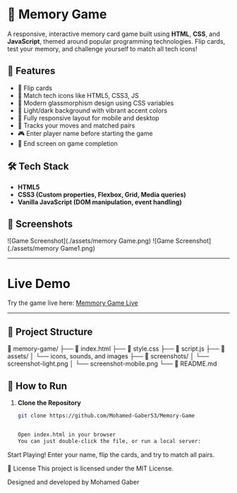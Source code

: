 # 🧠 Memory Game

A responsive, interactive memory card game built using **HTML**, **CSS**, and **JavaScript**, themed around popular programming technologies. Flip cards, test your memory, and challenge yourself to match all tech icons!

## 🚀 Features

- 🔁 Flip cards
- 🎯 Match tech icons like HTML5, CSS3, JS
- 💎 Modern glassmorphism design using CSS variables
- 🎨 Light/dark background with vibrant accent colors
- 📱 Fully responsive layout for mobile and desktop
- 🧠 Tracks your moves and matched pairs
- 🎮 Enter player name before starting the game
- 🏁 End screen on game completion

## 🛠️ Tech Stack

- **HTML5**
- **CSS3 (Custom properties, Flexbox, Grid, Media queries)**
- **Vanilla JavaScript (DOM manipulation, event handling)**

## 📸 Screenshots

![Game Screenshot](./assets/memory Game.png)
![Game Screenshot](./assets/memory Game1.png)

---
# Live Demo

Try the game live here: [Memmory Game Live](https://mohamed-gaber53.github.io/Memory-Game/)

---

## 📂 Project Structure

📁 memory-game/ ├── 📄 index.html ├── 📄 style.css ├── 📄 script.js ├── 📁 assets/ │ └── icons, sounds, and images ├── 📁 screenshots/ │ └── screenshot-light.png │ └── screenshot-mobile.png └── 📄 README.md

## 🔧 How to Run

1. **Clone the Repository**

   ```bash
   git clone https://github.com/Mohamed-Gaber53/Memory-Game


   Open index.html in your browser
   You can just double-click the file, or run a local server:
   ```

Start Playing!
Enter your name, flip the cards, and try to match all pairs.

📄 License
This project is licensed under the MIT License.

Designed and developed by Mohamed Gaber
